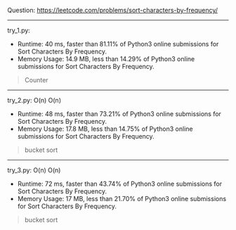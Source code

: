 Question: https://leetcode.com/problems/sort-characters-by-frequency/

---

try_1.py:
* Runtime: 40 ms, faster than 81.11% of Python3 online submissions for Sort Characters By Frequency.
* Memory Usage: 14.9 MB, less than 14.29% of Python3 online submissions for Sort Characters By Frequency.

> Counter

---

try_2.py: O(n) O(n)

* Runtime: 48 ms, faster than 73.21% of Python3 online submissions for Sort Characters By Frequency.
* Memory Usage: 17.8 MB, less than 14.75% of Python3 online submissions for Sort Characters By Frequency.

> bucket sort

---

try_3.py: O(n) O(n)

* Runtime: 72 ms, faster than 43.74% of Python3 online submissions for Sort Characters By Frequency.
* Memory Usage: 17 MB, less than 21.70% of Python3 online submissions for Sort Characters By Frequency.

> bucket sort